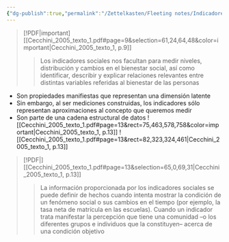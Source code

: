 ```yaml
---
{"dg-publish":true,"permalink":"/Zettelkasten/Fleeting notes/Indicadores/","noteIcon":"","created":"2025-05-25T22:56:17.949-04:00"}
---
```


> [!PDF|important] [[Cecchini_2005_texto_1.pdf#page=9&selection=61,24,64,48&color=important|Cecchini_2005_texto_1, p.9]]
> > Los indicadores sociales nos facultan para medir niveles, distribución y cambios en el bienestar social, así como identificar, describir y explicar relaciones relevantes entre distintas variables referidas al bienestar de las personas
> 
>  
- Son propiedades manifiestas que representan una dimensión latente
- Sin embargo, al ser mediciones construidas, los indicadores sólo representan aproximaciones al concepto que queremos medir
- Son parte de una cadena estructural de datos
![[Cecchini_2005_texto_1.pdf#page=13&rect=75,463,578,758&color=important|Cecchini_2005_texto_1, p.13]]
![[Cecchini_2005_texto_1.pdf#page=13&rect=82,323,324,461|Cecchini_2005_texto_1, p.13]]
> [!PDF|] [[Cecchini_2005_texto_1.pdf#page=13&selection=65,0,69,31|Cecchini_2005_texto_1, p.13]]
> > La información proporcionada por los indicadores sociales se puede definir de hechos cuando intenta mostrar la condición de un fenómeno social o sus cambios en el tiempo (por ejemplo, la tasa neta de matrícula en las escuelas). Cuando un indicador trata manifestar la percepción que tiene una comunidad –o los diferentes grupos e individuos que la constituyen– acerca de una condición objetivo
> 


> 
> 